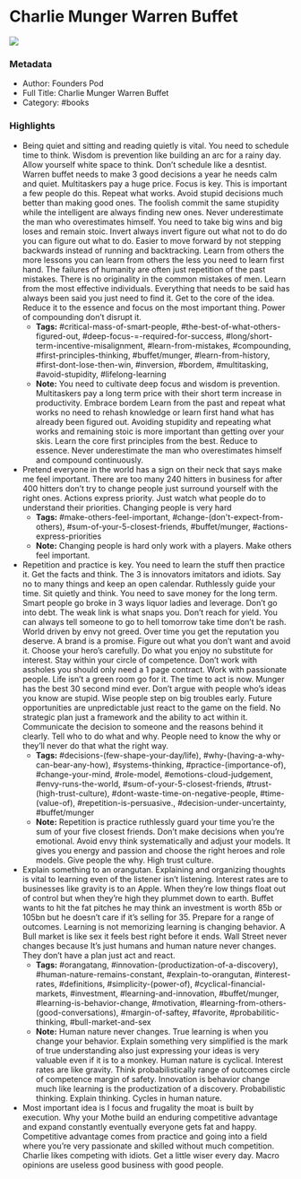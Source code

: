 # Charlie Munger Warren Buffet

![](https://readwise-assets.s3.amazonaws.com/static/images/default-book-icon-5.25188386e520.png)

### Metadata

- Author: Founders Pod 
- Full Title: Charlie Munger Warren Buffet
- Category: #books

### Highlights

- Being quiet and sitting and reading quietly is vital. You need to schedule time to think. Wisdom is prevention like building an arc for a rainy day. Allow yourself white space to think. Don’t schedule like a desntist. Warren buffet needs to make 3 good decisions a year he needs calm and quiet. Multitaskers pay a huge price. Focus is key. This is important a few people do this. Repeat what works. Avoid stupid decisions much better than making good ones. The foolish commit the same stupidity while the intelligent are always finding new ones. Never underestimate the man who overestimates himself. You need to take big wins and big loses and remain stoic. Invert always invert figure out what not to do do you can figure out what to do. Easier to move forward by not stepping backwards instead of running and backtracking. Learn from others the more lessons you can learn from others the less you need to learn first hand. The failures of humanity are often just repetition of the past mistakes. There is no originality in the common mistakes of men. Learn from the most effective individuals. Everything that needs to be said has always been said you just need to find it. Get to the core of the idea. Reduce it to the essence and focus on the most important thing. Power of compounding don’t disrupt it.
    - **Tags:** #critical-mass-of-smart-people, #the-best-of-what-others-figured-out, #deep-focus-=-required-for-success, #long/short-term-incentive-misalignment, #learn-from-mistakes, #compounding, #first-principles-thinking, #buffet/munger, #learn-from-history, #first-dont-lose-then-win, #inversion, #bordem, #multitasking, #avoid-stupidity, #lifelong-learning
    - **Note:** You need to cultivate deep focus and wisdom is prevention. Multitaskers pay a long term price with their short term increase in productivity. Embrace bordem
      Learn from the past and repeat what works no need to rehash knowledge or learn first hand what has already been figured out.
      Avoiding stupidity and repeating what works and remaining stoic is more important than getting over your skis. Learn the core first principles from the best. Reduce to essence.
      Never underestimate the man who overestimates himself and compound continuously.
- Pretend everyone in the world has a sign on their neck that says make me feel important. There are too many 240 hitters in business for after 400 hitters don’t try to change people just surround yourself with the right ones.
  Actions express priority. Just watch what people do to understand their priorities. Changing people is very hard
    - **Tags:** #make-others-feel-important, #change-(don't-expect-from-others), #sum-of-your-5-closest-friends, #buffet/munger, #actions-express-priorities
    - **Note:** Changing people is hard only work with a players. Make others feel important.
- Repetition and practice is key. You need to learn the stuff then practice it. Get the facts and think. The 3 is innovators imitators and idiots. Say no to many things and keep an open calendar. Ruthlessly guide your time. Sit quietly and think. You need to save money for the long term. Smart people go broke in 3 ways liquor ladies and leverage. Don’t go into debt. The weak link is what snaps you. Don’t reach for yield. You can always tell someone to go to hell tomorrow take time don’t be rash. World driven by envy not greed. Over time you get the reputation you deserve. A brand is a promise. Figure out what you don’t want and avoid it. Choose your hero’s carefully. Do what you enjoy no substitute for interest. Stay within your circle of competence. Don’t work with assholes you should only need a 1 page contract. Work with passionate people. Life isn’t a green room go for it. The time to act is now. Munger has the best 30 second mind ever. Don’t argue with people who’s ideas you know are stupid. Wise people step on big troubles early. Future opportunities are unpredictable just react to the game on the field. No strategic plan just a framework and the ability to act within it. Communicate the decision to someone and the reasons behind it clearly. Tell who to do what and why. People need to know the why or they’ll never do that what the right way.
    - **Tags:** #decisions-(few-shape-your-day/life), #why-(having-a-why-can-bear-any-how), #systems-thinking, #practice-(importance-of), #change-your-mind, #role-model, #emotions-cloud-judgement, #envy-runs-the-world, #sum-of-your-5-closest-friends, #trust-(high-trust-culture), #dont-waste-time-on-negative-people, #time-(value-of), #repetition-is-persuasive., #decision-under-uncertainty, #buffet/munger
    - **Note:** Repetition is practice ruthlessly guard your time you’re the sum of your five closest friends. Don’t make decisions when you’re emotional. Avoid envy think systematically and adjust your models. It gives you energy and passion and choose the right heroes and role models. Give people the why. High trust culture.
- Explain something to an orangutan. Explaining and organizing thoughts is vital to learning even of the listener isn’t listening.
  Interest rates are to businesses like gravity is to an Apple. When they’re low things float out of control but when they’re high they plummet down to earth.
  Buffet wants to hit the fat pitches he may think an investment is worth 85b or 105bn but he doesn’t care if it’s selling for 35. Prepare for a range of outcomes. Learning is not memorizing learning is changing behavior.
  A Bull market is like sex it feels best right before it ends. Wall Street never changes because It’s just humans and human nature never changes. They don’t have a plan just act and react.
    - **Tags:** #orangatang, #innovation-(productization-of-a-discovery), #human-nature-remains-constant, #explain-to-orangutan, #interest-rates, #definitions, #simplicity-(power-of), #cyclical-financial-markets, #investment, #learning-and-innovation, #buffet/munger, #learning-is-behavior-change, #motivation, #learning-from-others-(good-conversations), #margin-of-saftey, #favorite, #probabilitic-thinking, #bull-market-and-sex
    - **Note:** Human nature never changes. True learning is when you change your behavior. Explain something very simplified is the mark of true understanding also just expressing your ideas is very valuable even if it is to a monkey. Human nature is cyclical. Interest rates are like gravity. Think probabilistically range of outcomes circle of competence margin of safety.
      Innovation is behavior change much like learning is the productization of a discovery. Probabilistic thinking. Explain thinking. Cycles in human nature.
- Most important idea is I focus and frugality the moat is built by execution. Why your Mothe build an enduring competitive advantage and expand constantly eventually everyone gets fat and happy. 
  Competitive advantage comes from practice and going into a field where you’re very passionate and skilled without much competition. Charlie likes competing with idiots. 
  Get a little wiser every day. Macro opinions are useless good business with good people.
